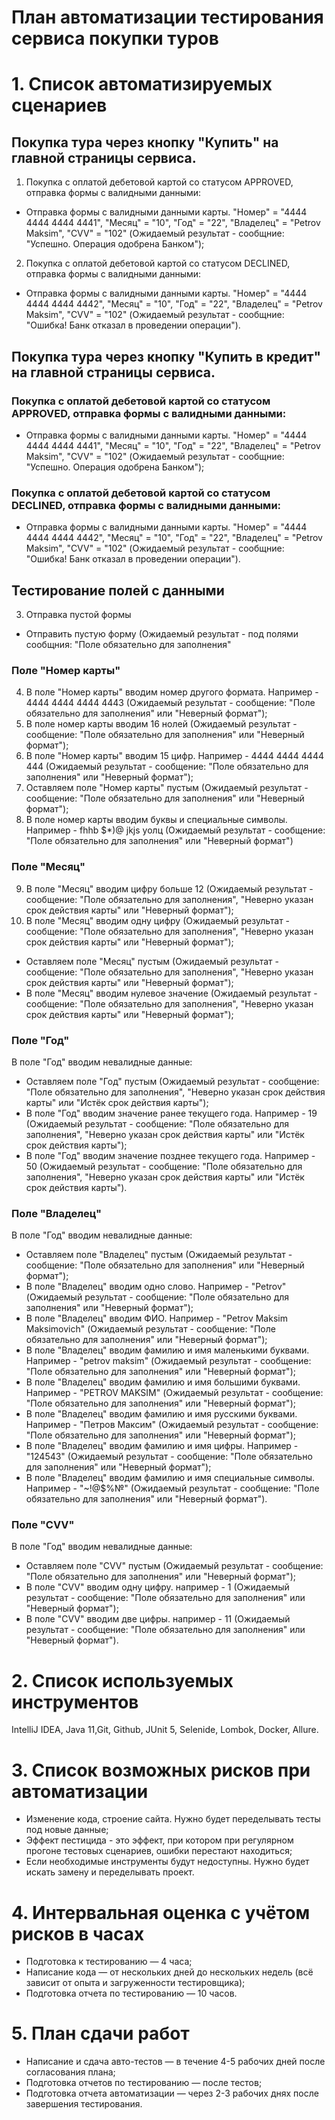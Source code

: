 # План автоматизации тестирования сервиса покупки туров

# 1. Список автоматизируемых сценариев

## Покупка тура через кнопку "Купить" на главной страницы сервиса.

1. Покупка с оплатой дебетовой картой со статусом APPROVED, отправка формы с валидными данными:
* Отправка формы с валидными данными карты. "Номер" = "4444 4444 4444 4441", "Месяц" = "10", "Год" = "22", "Владелец" = "Petrov Maksim", 
"CVV" = "102" (Ожидаемый результат - сообщние: "Успешно. Операция одобрена Банком");

2. Покупка с оплатой дебетовой картой со статусом DECLINED, отправка формы с валидными данными:
* Отправка формы с валидными данными карты. "Номер" = "4444 4444 4444 4442", "Месяц" = "10", "Год" = "22", "Владелец" = "Petrov Maksim", 
"CVV" = "102" (Ожидаемый результат - сообщние: "Ошибка! Банк отказал в проведении операции").

## Покупка тура через кнопку "Купить в кредит" на главной страницы сервиса.

### Покупка с оплатой дебетовой картой со статусом APPROVED, отправка формы c валидными данными:
* Отправка формы с валидными данными карты. "Номер" = "4444 4444 4444 4441", "Месяц" = "10", "Год" = "22", "Владелец" = "Petrov Maksim", 
"CVV" = "102" (Ожидаемый результат - сообщние: "Успешно. Операция одобрена Банком");

### Покупка с оплатой дебетовой картой со статусом DECLINED, отправка формы с валидными данными:
* Отправка формы с валидными данными карты. "Номер" = "4444 4444 4444 4442", "Месяц" = "10", "Год" = "22", "Владелец" = "Petrov Maksim", 
"CVV" = "102" (Ожидаемый результат - сообщние: "Ошибка! Банк отказал в проведении операции").


## Тестирование полей с данными

3. Отправка пустой формы
* Отправить пустую форму (Ожидаемый результат - под полями сообщния: "Поле обязательно для заполнения"

### Поле "Номер карты"

4. В поле "Номер карты" вводим номер другого формата. Например - 4444 4444 4444 4443 (Ожидаемый результат - сообщение: "Поле 
  обязательно для заполнения" или "Неверный формат");
5. В поле номер карты вводим 16 нолей (Ожидаемый результат - сообщение: "Поле обязательно для заполнения" или "Неверный формат");
6. В поле "Номер карты" вводим 15 цифр. Например - 4444 4444 4444 444 (Ожидаемый результат - сообщение: "Поле обязательно для 
  заполнения" или "Неверный формат");
7. Оставляем поле "Номер карты" пустым (Ожидаемый результат - сообщение: "Поле обязательно для заполнения" или "Неверный формат");
8. В поле номер карты вводим буквы и специальные символы. Например - fhhb $*)@ jkjs уолц (Ожидаемый результат - сообщение: "Поле обязательно для заполнения" или "Неверный формат")


### Поле "Месяц"

9. В поле "Месяц" вводим цифру больше 12 (Ожидаемый результат - сообщение: "Поле обязательно для заполнения", 
  "Неверно указан срок действия карты" или "Неверный формат");
10. В поле "Месяц" вводим одну цифру (Ожидаемый результат - сообщение: "Поле обязательно для заполнения", 
  "Неверно указан срок действия карты" или "Неверный формат");
* Оставляем поле "Месяц" пустым (Ожидаемый результат - сообщение: "Поле обязательно для заполнения", "Неверно указан срок 
  действия карты" или "Неверный формат");
* В поле "Месяц" вводим нулевое значение (Ожидаемый результат - сообщение: "Поле обязательно для заполнения", 
  "Неверно указан срок действия карты" или "Неверный формат");


### Поле "Год"

В поле "Год" вводим невалидные данные:
* Оставляем поле "Год" пустым (Ожидаемый результат - сообщение: "Поле обязательно для заполнения", "Неверно указан срок действия 
  карты" или "Истёк срок действия карты");
* В поле "Год" вводим значение ранее текущего года. Например - 19 (Ожидаемый результат - сообщение: "Поле обязательно для 
  заполнения", "Неверно указан срок действия карты" или "Истёк срок действия карты");
* В поле "Год" вводим значение позднее текущего года. Например - 50 (Ожидаемый результат - сообщение: "Поле обязательно для 
  заполнения", "Неверно указан срок действия карты" или "Истёк срок действия карты").

### Поле "Владелец"

В поле "Год" вводим невалидные данные:
* Оставляем поле "Владелец" пустым (Ожидаемый результат - сообщение: "Поле обязательно для заполнения" или "Неверный формат");
* В поле "Владелец" вводим одно слово. Например - "Petrov" (Ожидаемый результат - сообщение: "Поле обязательно для заполнения" 
  или "Неверный формат");
* В поле "Владелец" вводим ФИО. Например - "Petrov Maksim Maksimovich" (Ожидаемый результат - сообщение: "Поле обязательно для 
  заполнения" или "Неверный формат");
* В поле "Владелец" вводим фамилию и имя маленькими буквами. Например - "petrov maksim" (Ожидаемый результат - сообщение: 
  "Поле обязательно для заполнения" или "Неверный формат");
* В поле "Владелец" вводим фамилию и имя большими буквами. Например - "PETROV MAKSIM" (Ожидаемый результат - сообщение: 
  "Поле обязательно для заполнения" или "Неверный формат");
* В поле "Владелец" вводим фамилию и имя русскими буквами. Например - "Петров Максим" (Ожидаемый результат - сообщение: 
  "Поле обязательно для заполнения" или "Неверный формат");
* В поле "Владелец" вводим фамилию и имя цифры. Например - "124543" (Ожидаемый результат - сообщение: 
  "Поле обязательно для заполнения" или "Неверный формат");
* В поле "Владелец" вводим фамилию и имя специальные символы. Например - "~!@$%№" (Ожидаемый результат - сообщение: 
  "Поле обязательно для заполнения" или "Неверный формат").

### Поле "CVV"

В поле "Год" вводим невалидные данные:
* Оставляем поле "CVV" пустым (Ожидаемый результат - сообщение: "Поле обязательно для заполнения" или "Неверный формат");
* В поле "CVV" вводим одну цифру. например - 1 (Ожидаемый результат - сообщение: "Поле обязательно для заполнения" или "Неверный 
  формат");
* В поле "CVV" вводим две цифры. например - 11 (Ожидаемый результат - сообщение: "Поле обязательно для заполнения" или "Неверный 
  формат").

# 2. Список используемых инструментов

IntelliJ IDEA, Java 11,Git, Github, JUnit 5, Selenide, Lombok, Docker, Allure.

# 3. Список возможных рисков при автоматизации

* Изменение кода, строение сайта. Нужно будет переделывать тесты под новые данные;
* Эффект пестицида - это эффект, при котором при регулярном прогоне тестовых сценариев, ошибки перестают находиться;
* Если необходимые инструменты будут недоступны. Нужно будет искать замену и переделывать проект.

# 4. Интервальная оценка с учётом рисков в часах
* Подготовка к тестированию — 4 часа;
* Написание кода — от нескольких дней до нескольких недель (всё зависит от опыта и загруженности тестировщика);
* Подготовка отчета по тестированию — 10 часов.

# 5. План сдачи работ
* Написание и сдача авто-тестов — в течение 4-5 рабочих дней после согласования плана;
* Подготовка отчетов по тестированию — после тестов;
* Подготовка отчета автоматизации — через 2-3 рабочих днях после завершения тестирования.


























